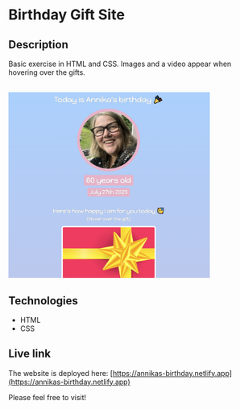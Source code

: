# Birthday Gift Site

## Description
Basic exercise in HTML and CSS. Images and a video appear when hovering over the gifts.

<br/>
<img src="birthday.png" alt="Screenshot." width="400px"/>

## Technologies
- HTML
- CSS

## Live link
The website is deployed here:
[https://annikas-birthday.netlify.app](https://annikas-birthday.netlify.app)

Please feel free to visit!

